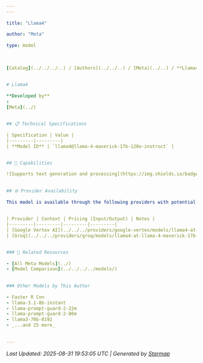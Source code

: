 ```yaml
---
---
  
title: "Llama4"
  
author: "Meta"
  
type: model
  
  
  
[Catalog](../../../..) / [Authors](../../..) / [Meta](../..) / **Llama4**
  
  
# Llama4
  
**Developed by**
: 
[Meta](../)
  
  
## 📋 Technical Specifications
  
| Specification | Value |
|---------|---------|
| **Model ID** | `llama4@llama-4-maverick-17b-128e-instruct` |

  
## 🎯 Capabilities
  
![Supports text generation and processing](https://img.shields.io/badge/text-✓-blue) ![Supported input modalities](https://img.shields.io/badge/input-text-teal) ![Supported output modalities](https://img.shields.io/badge/output-text-cyan) ![Accepts tool definitions in requests](https://img.shields.io/badge/tools-✓-yellow) ![Supports basic reasoning](https://img.shields.io/badge/reasoning-✓-lime) ![Temperature sampling control](https://img.shields.io/badge/temperature-core-red) ![Nucleus sampling (top-p)](https://img.shields.io/badge/top__p-core-red) ![Maximum token limit](https://img.shields.io/badge/max__tokens-core-blue) ![Response streaming](https://img.shields.io/badge/streaming-✓-cyan)
  
  
## 🌐 Provider Availability
  
This model is available through the following providers with potential variations:
  
  
| Provider | Context | Pricing (Input/Output) | Notes |
|---------|---------|---------|---------|
| [Google Vertex AI](../../../providers/google-vertex/models/llama4-at-llama-4-maverick-17b-128e-instruct.md) | — | — |  |
| [Groq](../../../providers/groq/models/llama4-at-llama-4-maverick-17b-128e-instruct.md) | — | — |  |

  
### 🔗 Related Resources
  
- [All Meta Models](../)
- [Model Comparison](../../../../models/)
  
  
### Other Models by This Author
  
- Faster R Cnn
- llama-3.1-8b-instant
- llama-prompt-guard-2-22m
- llama-prompt-guard-2-86m
- llama3-70b-8192
- _...and 25 more_
  
  
---
```

*Last Updated: 2025-08-31 19:53:05 UTC | Generated by [Starmap](https://github.com/agentstation/starmap)*